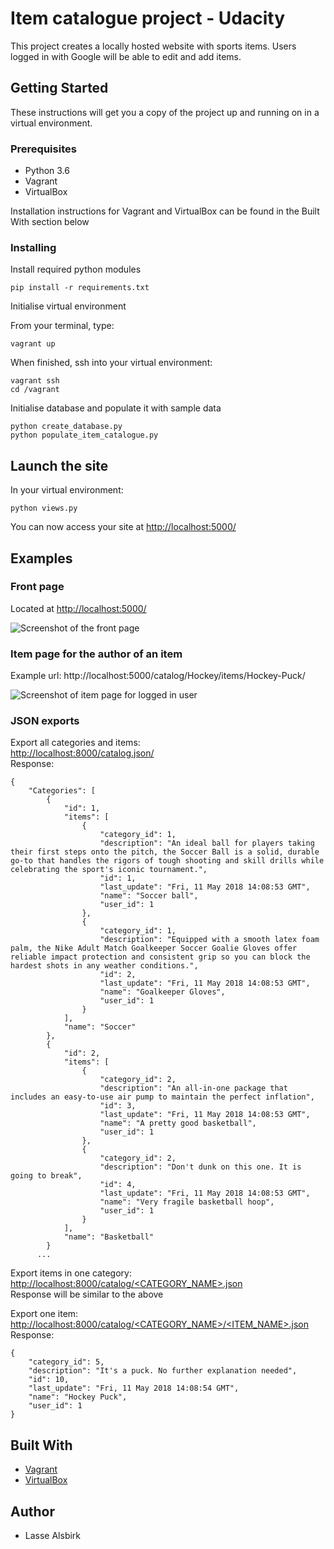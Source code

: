 # Item catalogue project - Udacity

This project creates a locally hosted website with sports items. Users logged in with Google will be able to edit and add items.

## Getting Started

These instructions will get you a copy of the project up and running on in a virtual environment.

### Prerequisites

* Python 3.6
* Vagrant
* VirtualBox

Installation instructions for Vagrant and VirtualBox can be found in the Built With section below

### Installing

Install required python modules
```
pip install -r requirements.txt
```

Initialise virtual environment

From your terminal, type:
```
vagrant up
```
When finished, ssh into your virtual environment:

```
vagrant ssh
cd /vagrant
```

Initialise database and populate it with sample data
```
python create_database.py
python populate_item_catalogue.py
```

## Launch the site

In your virtual environment:
```
python views.py
```
You can now access your site at [http://localhost:5000/](http://localhost:5000/)

## Examples

### Front page
Located at [http://localhost:5000/](http://localhost:5000/)  

![Screenshot of the front page](https://i.gyazo.com/5050a7363dd2725873df16190f9e5c9c.jpg)

### Item page for the author of an item
Example url: http://localhost:5000/catalog/Hockey/items/Hockey-Puck/  

![Screenshot of item page for logged in user](https://i.gyazo.com/ac566abce102bf7f07a1aeca0f982f49.jpg)

### JSON exports
Export all categories and items:  
[http://localhost:8000/catalog.json/](http://localhost:8000/catalog.json/)  
Response:
```
{
    "Categories": [
        {
            "id": 1,
            "items": [
                {
                    "category_id": 1,
                    "description": "An ideal ball for players taking their first steps onto the pitch, the Soccer Ball is a solid, durable go-to that handles the rigors of tough shooting and skill drills while celebrating the sport's iconic tournament.",
                    "id": 1,
                    "last_update": "Fri, 11 May 2018 14:08:53 GMT",
                    "name": "Soccer ball",
                    "user_id": 1
                },
                {
                    "category_id": 1,
                    "description": "Equipped with a smooth latex foam palm, the Nike Adult Match Goalkeeper Soccer Goalie Gloves offer reliable impact protection and consistent grip so you can block the hardest shots in any weather conditions.",
                    "id": 2,
                    "last_update": "Fri, 11 May 2018 14:08:53 GMT",
                    "name": "Goalkeeper Gloves",
                    "user_id": 1
                }
            ],
            "name": "Soccer"
        },
        {
            "id": 2,
            "items": [
                {
                    "category_id": 2,
                    "description": "An all-in-one package that includes an easy-to-use air pump to maintain the perfect inflation",
                    "id": 3,
                    "last_update": "Fri, 11 May 2018 14:08:53 GMT",
                    "name": "A pretty good basketball",
                    "user_id": 1
                },
                {
                    "category_id": 2,
                    "description": "Don't dunk on this one. It is going to break",
                    "id": 4,
                    "last_update": "Fri, 11 May 2018 14:08:53 GMT",
                    "name": "Very fragile basketball hoop",
                    "user_id": 1
                }
            ],
            "name": "Basketball"
        }
      ...
```

Export items in one category:  
[http://localhost:8000/catalog/<CATEGORY_NAME>.json](http://localhost:8000/catalog/<CATEGORY_NAME>.json)  
Response will be similar to the above  


Export one item:  
[http://localhost:8000/catalog/<CATEGORY_NAME>/<ITEM_NAME>.json](http://localhost:8000/catalog/<CATEGORY_NAME>/<ITEM_NAME>.json)  
Response:  

```
{
    "category_id": 5,
    "description": "It's a puck. No further explanation needed",
    "id": 10,
    "last_update": "Fri, 11 May 2018 14:08:54 GMT",
    "name": "Hockey Puck",
    "user_id": 1
}
```

## Built With

* [Vagrant](https://www.vagrantup.com/)
* [VirtualBox](https://www.virtualbox.org/wiki/Downloads)

## Author

* Lasse Alsbirk
